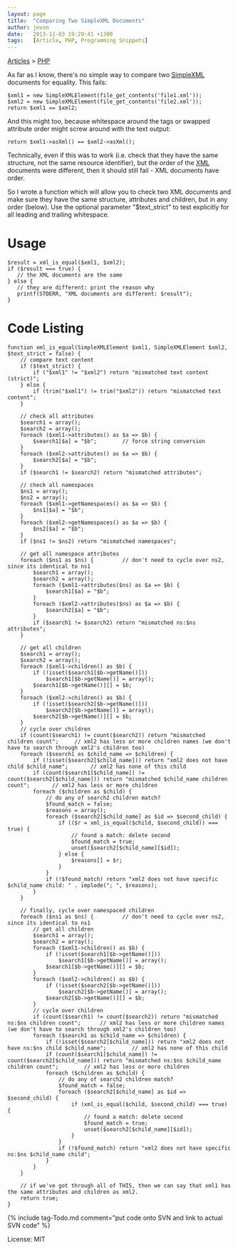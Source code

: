 ```yaml
---
layout: page
title:  "Comparing Two SimpleXML Documents"
author: jevon
date:   2013-11-03 19:29:41 +1300
tags:   [Article, PHP, Programming Snippets]
---
```


[Articles](Articles.md) > [PHP](PHP.md)

As far as I know, there's no simple way to compare two <a href="http://nz.php.net/manual/en/ref.simplexml.php">SimpleXML</a> documents for equality. This fails:

```
$xml1 = new SimpleXMLElement(file_get_contents('file1.xml'));
$xml2 = new SimpleXMLElement(file_get_contents('file2.xml'));
return $xml1 == $xml2;
```

And this might too, because whitespace around the tags or swapped attribute order might screw around with the text output:

`return $xml1->asXml() == $xml2->asXml();`

Technically, even if this was to work (i.e. check that they have the same structure, not the same resource identifier), but the order of the [XML](XML.md) documents were different, then it should still fail - XML documents have order.

So I wrote a function which will allow you to check two XML documents and make sure they have the same structure, attributes and children, but in any order (below). Use the optional parameter "$text_strict" to test explicitly for all leading and trailing whitespace.

# Usage
```
$result = xml_is_equal($xml1, $xml2);
if ($result === true) {
   // the XML documents are the same
} else {
   // they are different: print the reason why
   printf(STDERR, "XML documents are different: $result");
}
```

# Code Listing
```
function xml_is_equal(SimpleXMLElement $xml1, SimpleXMLElement $xml2, $text_strict = false) {
	// compare text content
	if ($text_strict) {
		if ("$xml1" != "$xml2") return "mismatched text content (strict)";
	} else {
		if (trim("$xml1") != trim("$xml2")) return "mismatched text content";
	}

	// check all attributes
	$search1 = array();
	$search2 = array();
	foreach ($xml1->attributes() as $a => $b) {
		$search1[$a] = "$b";		// force string conversion
	}
	foreach ($xml2->attributes() as $a => $b) {
		$search2[$a] = "$b";
	}
	if ($search1 != $search2) return "mismatched attributes";
	
	// check all namespaces
	$ns1 = array();
	$ns2 = array();
	foreach ($xml1->getNamespaces() as $a => $b) {
		$ns1[$a] = "$b";
	}
	foreach ($xml2->getNamespaces() as $a => $b) {
		$ns2[$a] = "$b";
	}
	if ($ns1 != $ns2) return "mismatched namespaces";
	
	// get all namespace attributes
	foreach ($ns1 as $ns) {			// don't need to cycle over ns2, since its identical to ns1
		$search1 = array();
		$search2 = array();
		foreach ($xml1->attributes($ns) as $a => $b) {
			$search1[$a] = "$b";
		}
		foreach ($xml2->attributes($ns) as $a => $b) {
			$search2[$a] = "$b";
		}
		if ($search1 != $search2) return "mismatched ns:$ns attributes";
	}
	
	// get all children
	$search1 = array();
	$search2 = array();
	foreach ($xml1->children() as $b) {
		if (!isset($search1[$b->getName()]))
			$search1[$b->getName()] = array();
		$search1[$b->getName()][] = $b;
	}
	foreach ($xml2->children() as $b) {
		if (!isset($search2[$b->getName()]))
			$search2[$b->getName()] = array();
		$search2[$b->getName()][] = $b;
	}
	// cycle over children
	if (count($search1) != count($search2)) return "mismatched children count";		// xml2 has less or more children names (we don't have to search through xml2's children too)
	foreach ($search1 as $child_name => $children) {
		if (!isset($search2[$child_name])) return "xml2 does not have child $child_name";		// xml2 has none of this child
		if (count($search1[$child_name]) != count($search2[$child_name])) return "mismatched $child_name children count";		// xml2 has less or more children
		foreach ($children as $child) {
			// do any of search2 children match?
			$found_match = false;
			$reasons = array();
			foreach ($search2[$child_name] as $id => $second_child) {
				if (($r = xml_is_equal($child, $second_child)) === true) {
					// found a match: delete second
					$found_match = true;
					unset($search2[$child_name][$id]);
				} else {
					$reasons[] = $r;
				}
			}
			if (!$found_match) return "xml2 does not have specific $child_name child: " . implode("; ", $reasons);
		}
	}
	
	// finally, cycle over namespaced children 
	foreach ($ns1 as $ns) {			// don't need to cycle over ns2, since its identical to ns1
		// get all children
		$search1 = array();
		$search2 = array();
		foreach ($xml1->children() as $b) {
			if (!isset($search1[$b->getName()]))
				$search1[$b->getName()] = array();
			$search1[$b->getName()][] = $b;
		}
		foreach ($xml2->children() as $b) {
			if (!isset($search2[$b->getName()]))
				$search2[$b->getName()] = array();
			$search2[$b->getName()][] = $b;
		}
		// cycle over children
		if (count($search1) != count($search2)) return "mismatched ns:$ns children count";		// xml2 has less or more children names (we don't have to search through xml2's children too)
		foreach ($search1 as $child_name => $children) {
			if (!isset($search2[$child_name])) return "xml2 does not have ns:$ns child $child_name";		// xml2 has none of this child
			if (count($search1[$child_name]) != count($search2[$child_name])) return "mismatched ns:$ns $child_name children count";		// xml2 has less or more children
			foreach ($children as $child) {
				// do any of search2 children match?
				$found_match = false;
				foreach ($search2[$child_name] as $id => $second_child) {
					if (xml_is_equal($child, $second_child) === true) {
						// found a match: delete second
						$found_match = true;
						unset($search2[$child_name][$id]);
					}
				}
				if (!$found_match) return "xml2 does not have specific ns:$ns $child_name child";
			}
		}
	}	
	
	// if we've got through all of THIS, then we can say that xml1 has the same attributes and children as xml2.
	return true;
}
```

{% include tag-Todo.md comment="put code onto SVN and link to actual SVN code" %}

License: MIT
